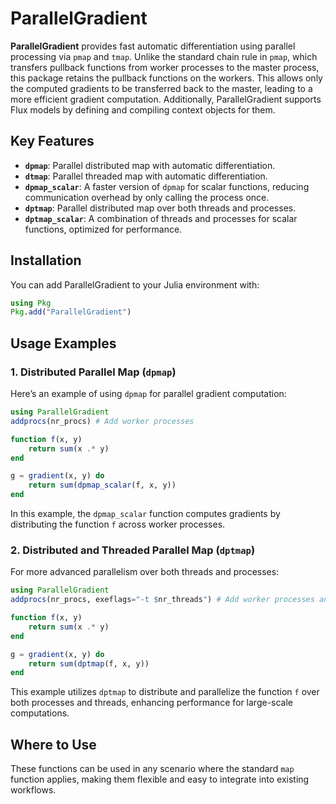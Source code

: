 # ParallelGradient

**ParallelGradient** provides fast automatic differentiation using parallel processing via `pmap` and `tmap`. Unlike the standard chain rule in `pmap`, which transfers pullback functions from worker processes to the master process, this package retains the pullback functions on the workers. This allows only the computed gradients to be transferred back to the master, leading to a more efficient gradient computation. Additionally, ParallelGradient supports Flux models by defining and compiling context objects for them.

## Key Features
- **`dpmap`**: Parallel distributed map with automatic differentiation.
- **`dtmap`**: Parallel threaded map with automatic differentiation.
- **`dpmap_scalar`**: A faster version of `dpmap` for scalar functions, reducing communication overhead by only calling the process once.
- **`dptmap`**: Parallel distributed map over both threads and processes.
- **`dptmap_scalar`**: A combination of threads and processes for scalar functions, optimized for performance.

## Installation

You can add ParallelGradient to your Julia environment with:

```julia
using Pkg
Pkg.add("ParallelGradient")
```

## Usage Examples

### 1. Distributed Parallel Map (`dpmap`)

Here’s an example of using `dpmap` for parallel gradient computation:

```julia
using ParallelGradient
addprocs(nr_procs) # Add worker processes

function f(x, y)
    return sum(x .* y)
end

g = gradient(x, y) do
    return sum(dpmap_scalar(f, x, y))
end
```

In this example, the `dpmap_scalar` function computes gradients by distributing the function `f` across worker processes.

### 2. Distributed and Threaded Parallel Map (`dptmap`)

For more advanced parallelism over both threads and processes:

```julia
using ParallelGradient
addprocs(nr_procs, exeflags="-t $nr_threads") # Add worker processes and threads

function f(x, y)
    return sum(x .* y)
end

g = gradient(x, y) do
    return sum(dptmap(f, x, y))
end
```

This example utilizes `dptmap` to distribute and parallelize the function `f` over both processes and threads, enhancing performance for large-scale computations.

## Where to Use

These functions can be used in any scenario where the standard `map` function applies, making them flexible and easy to integrate into existing workflows.
